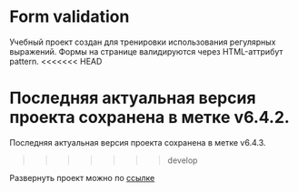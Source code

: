 # Form validation
Учебный проект создан для тренировки использования регулярных выражений.
Формы на странице валидируются через HTML-аттрибут pattern. 
<<<<<<< HEAD

Последняя актуальная версия проекта сохранена в метке  v6.4.2.
=======
Последняя актуальная версия проекта сохранена в метке v6.4.3.
>>>>>>> develop

Развернуть проект можно по <a href = "https://alenita.github.io/formvalidation.github.io/">ссылке</a>
